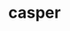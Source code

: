 ---
title: casper
slug: casper
github_link: http://github.com/jmromer/casper
demo_screenshot: http://s3.amazonaws.com/gh_pages/casper/screen1.jpg
demo_preview: 
description: An octopress port of Ghost's Casper theme.
---